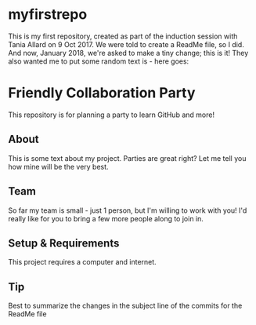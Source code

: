 # myfirstrepo
This is my first repository, created as part of the induction session with Tania Allard on 9 Oct 2017.
We were told to create a ReadMe file, so I did. And now, January 2018, we're asked to make a tiny change; this is it!
They also wanted me to put some random text is - here goes:

# Friendly Collaboration Party

This repository is for planning a party to learn GitHub and more!

## About
This is some text about my project.
Parties are great right? Let me tell you how mine will be the very best.

## Team
So far my team is small - just 1 person, but I'm willing to work with you!
I'd really like for you to bring a few more people along to join in.

## Setup & Requirements
This project requires a computer and internet.

## Tip
Best to summarize the changes in the subject line of the commits for the ReadMe file

